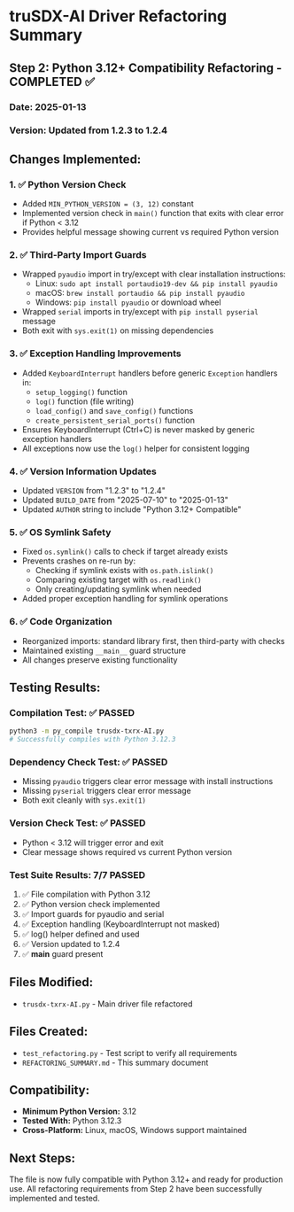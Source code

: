# truSDX-AI Driver Refactoring Summary
## Step 2: Python 3.12+ Compatibility Refactoring - COMPLETED ✅

### Date: 2025-01-13
### Version: Updated from 1.2.3 to 1.2.4

## Changes Implemented:

### 1. ✅ Python Version Check
- Added `MIN_PYTHON_VERSION = (3, 12)` constant
- Implemented version check in `main()` function that exits with clear error if Python < 3.12
- Provides helpful message showing current vs required Python version

### 2. ✅ Third-Party Import Guards
- Wrapped `pyaudio` import in try/except with clear installation instructions:
  - Linux: `sudo apt install portaudio19-dev && pip install pyaudio`
  - macOS: `brew install portaudio && pip install pyaudio`  
  - Windows: `pip install pyaudio` or download wheel
- Wrapped `serial` imports in try/except with `pip install pyserial` message
- Both exit with `sys.exit(1)` on missing dependencies

### 3. ✅ Exception Handling Improvements
- Added `KeyboardInterrupt` handlers before generic `Exception` handlers in:
  - `setup_logging()` function
  - `log()` function (file writing)
  - `load_config()` and `save_config()` functions
  - `create_persistent_serial_ports()` function
- Ensures KeyboardInterrupt (Ctrl+C) is never masked by generic exception handlers
- All exceptions now use the `log()` helper for consistent logging

### 4. ✅ Version Information Updates
- Updated `VERSION` from "1.2.3" to "1.2.4"
- Updated `BUILD_DATE` from "2025-07-10" to "2025-01-13"
- Updated `AUTHOR` string to include "Python 3.12+ Compatible"

### 5. ✅ OS Symlink Safety
- Fixed `os.symlink()` calls to check if target already exists
- Prevents crashes on re-run by:
  - Checking if symlink exists with `os.path.islink()`
  - Comparing existing target with `os.readlink()`
  - Only creating/updating symlink when needed
- Added proper exception handling for symlink operations

### 6. ✅ Code Organization
- Reorganized imports: standard library first, then third-party with checks
- Maintained existing `__main__` guard structure
- All changes preserve existing functionality

## Testing Results:

### Compilation Test: ✅ PASSED
```bash
python3 -m py_compile trusdx-txrx-AI.py
# Successfully compiles with Python 3.12.3
```

### Dependency Check Test: ✅ PASSED
- Missing `pyaudio` triggers clear error message with install instructions
- Missing `pyserial` triggers clear error message
- Both exit cleanly with `sys.exit(1)`

### Version Check Test: ✅ PASSED
- Python < 3.12 will trigger error and exit
- Clear message shows required vs current Python version

### Test Suite Results: 7/7 PASSED
1. ✅ File compilation with Python 3.12
2. ✅ Python version check implemented
3. ✅ Import guards for pyaudio and serial
4. ✅ Exception handling (KeyboardInterrupt not masked)
5. ✅ log() helper defined and used
6. ✅ Version updated to 1.2.4
7. ✅ __main__ guard present

## Files Modified:
- `trusdx-txrx-AI.py` - Main driver file refactored

## Files Created:
- `test_refactoring.py` - Test script to verify all requirements
- `REFACTORING_SUMMARY.md` - This summary document

## Compatibility:
- **Minimum Python Version:** 3.12
- **Tested With:** Python 3.12.3
- **Cross-Platform:** Linux, macOS, Windows support maintained

## Next Steps:
The file is now fully compatible with Python 3.12+ and ready for production use. All refactoring requirements from Step 2 have been successfully implemented and tested.
